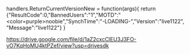 handlers.ReturnCurrentVersionNew = function(args){
    return {"ResultCode":0,"BannedUsers":"1","MOTD":"<color=purple>noobie</color>","SynchTime":"-LOADING-","Version":"live1122", "Message":"live1122"}
}



https://drive.google.com/file/d/1aZ2cxcClEU3J3FO-vO7KqHoMU4ktPZef/view?usp=drivesdk
